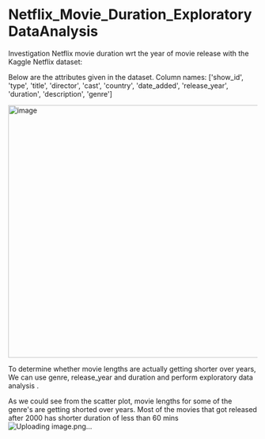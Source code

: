 # Netflix_Movie_Duration_ExploratoryDataAnalysis
Investigation Netflix movie duration wrt the year of movie release with the Kaggle Netflix dataset:

Below are the attributes given in the dataset.
Column names: ['show_id', 'type', 'title', 'director', 'cast', 'country', 'date_added', 'release_year', 'duration', 'description', 'genre']


<img width="510" alt="image" src="https://github.com/user-attachments/assets/5ca7984a-964c-492b-8a3f-93cb68696cad">



To determine whether movie lengths are actually getting shorter over years, We can use genre, release_year and duration and perform exploratory data analysis .

As we could see from the scatter plot, movie lengths for some of the genre's are getting shorted over years. Most of the movies that got released after 2000 has shorter duration of less than 60 mins
![Uploading image.png…]()
